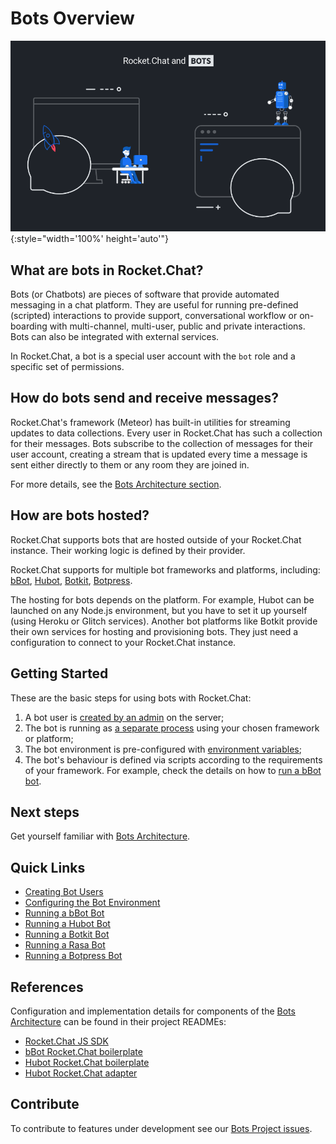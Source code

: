 # Bots Overview

![Rocket.Chat Bots Banner](./banner.png){:style="width='100%' height='auto'"}

## What are bots in Rocket.Chat?

Bots (or Chatbots) are pieces of software that provide automated messaging in a
chat platform. They are useful for running pre-defined (scripted) interactions to provide
support, conversational workflow or on-boarding with multi-channel, multi-user, public and
private interactions. Bots can also be integrated with external services.

In Rocket.Chat, a bot is a special user account with the `bot` role and a specific set
of permissions.

## How do bots send and receive messages?

Rocket.Chat's framework (Meteor) has built-in utilities for streaming updates to data collections.
Every user in Rocket.Chat has such a collection for their messages. Bots subscribe to
the collection of messages for their user account, creating a stream that is updated every time a message is sent either directly to them or any room they are joined in.

For more details, see the [Bots Architecture section](bots-architecture/).

## How are bots hosted?

Rocket.Chat supports bots that are hosted outside of your Rocket.Chat instance. Their working logic is defined by their provider. 

Rocket.Chat supports for multiple bot frameworks and platforms, including:
[bBot](http://bbot.chat/), [Hubot](https://hubot.github.com/), [Botkit](https://botkit.ai/), [Botpress](https://botpress.io/).

The hosting for bots depends on the platform. For example, Hubot can be
launched on any Node.js environment, but you have to set it up yourself (using Heroku or
Glitch services). Another bot platforms like Botkit provide their own services for hosting and provisioning bots. They just need a configuration to connect to your Rocket.Chat instance.

## Getting Started

These are the basic steps for using bots with Rocket.Chat:

1. A bot user is [created by an admin](creating-bot-users/) on the server;
2. The bot is running as [a separate process](bots-architecture/) using your chosen framework or platform;
3. The bot environment is pre-configured with [environment variables](configure-bot-environment/);
4. The bot's behaviour is defined via scripts according to the requirements of your framework. For example, check the details on how to [run a bBot bot](running-a-bbot-bot/).

## Next steps

Get yourself familiar with [Bots Architecture](bots-architecture/).

## Quick Links

- [Creating Bot Users](creating-bot-users/)
- [Configuring the Bot Environment](configure-bot-environment/)
- [Running a bBot Bot](running-a-bbot-bot/)
- [Running a Hubot Bot](running-a-hubot-bot/)
- [Running a Botkit Bot](running-a-botkit-bot/)
- [Running a Rasa Bot](running-a-rasa-bot/)
- [Running a Botpress Bot](running-a-botpress-bot/)

## References

Configuration and implementation details for components of the
[Bots Architecture](bots-architecture/) can be found in their project READMEs:

- [Rocket.Chat JS SDK](https://github.com/RocketChat/Rocket.Chat.js.SDK/)
- [bBot Rocket.Chat boilerplate](https://github.com/Amazebot/bbot-rocketchat-boilerplate)
- [Hubot Rocket.Chat boilerplate](https://github.com/RocketChat/hubot-rocketchat-boilerplate/)
- [Hubot Rocket.Chat adapter](https://github.com/RocketChat/hubot-rocketchat/tree/develop/)

## Contribute

To contribute to features under development see our
[Bots Project issues](https://github.com/RocketChat/Rocket.Chat/projects/16).
